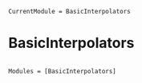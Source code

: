 ```@meta
CurrentModule = BasicInterpolators
```

# BasicInterpolators

```@index
```

```@autodocs
Modules = [BasicInterpolators]
```
